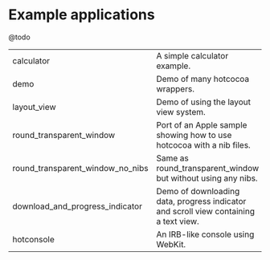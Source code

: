 # Example applications

@todo

|                                      |                              |
|:-------------------------------------|:-----------------------------|
| calculator                           | A simple calculator example. |
| demo                                 | Demo of many hotcocoa wrappers. |
| layout\_view                         | Demo of using the layout view system. |
| round\_transparent_window            | Port of an Apple sample showing how to use hotcocoa with a nib files. |
| round\_transparent\_window\_no\_nibs | Same as round\_transparent\_window but without using any nibs. |
| download\_and\_progress\_indicator   | Demo of downloading data, progress indicator and scroll view containing a text view. |
| hotconsole                           | An IRB-like console using WebKit. |